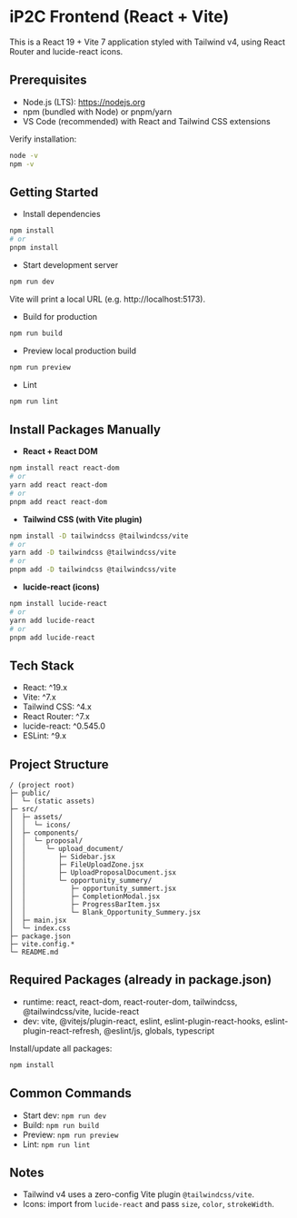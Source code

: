 # iP2C Frontend (React + Vite)

This is a React 19 + Vite 7 application styled with Tailwind v4, using React Router and lucide-react icons.

## Prerequisites
- Node.js (LTS): https://nodejs.org
- npm (bundled with Node) or pnpm/yarn
- VS Code (recommended) with React and Tailwind CSS extensions

Verify installation:
```bash
node -v
npm -v
```

## Getting Started
- Install dependencies
```bash
npm install
# or
pnpm install
```

- Start development server
```bash
npm run dev
```
Vite will print a local URL (e.g. http://localhost:5173).

- Build for production
```bash
npm run build
```

- Preview local production build
```bash
npm run preview
```

- Lint
```bash
npm run lint
```

## Install Packages Manually
- **React + React DOM**
```bash
npm install react react-dom
# or
yarn add react react-dom
# or
pnpm add react react-dom
```

- **Tailwind CSS (with Vite plugin)**
```bash
npm install -D tailwindcss @tailwindcss/vite
# or
yarn add -D tailwindcss @tailwindcss/vite
# or
pnpm add -D tailwindcss @tailwindcss/vite
```

- **lucide-react (icons)**
```bash
npm install lucide-react
# or
yarn add lucide-react
# or
pnpm add lucide-react
```

## Tech Stack
- React: ^19.x
- Vite: ^7.x
- Tailwind CSS: ^4.x
- React Router: ^7.x
- lucide-react: ^0.545.0
- ESLint: ^9.x

## Project Structure
```
/ (project root)
├─ public/
│  └─ (static assets)
├─ src/
│  ├─ assets/
│  │  └─ icons/
│  ├─ components/
│  │  └─ proposal/
│  │     └─ upload_document/
│  │        ├─ Sidebar.jsx
│  │        ├─ FileUploadZone.jsx
│  │        ├─ UploadProposalDocument.jsx
│  │        └─ opportunity_summery/
│  │           ├─ opportunity_summert.jsx
│  │           ├─ CompletionModal.jsx
│  │           ├─ ProgressBarItem.jsx
│  │           └─ Blank_Opportunity_Summery.jsx
│  ├─ main.jsx
│  └─ index.css
├─ package.json
├─ vite.config.*
└─ README.md
```

## Required Packages (already in package.json)
- runtime: react, react-dom, react-router-dom, tailwindcss, @tailwindcss/vite, lucide-react
- dev: vite, @vitejs/plugin-react, eslint, eslint-plugin-react-hooks, eslint-plugin-react-refresh, @eslint/js, globals, typescript

Install/update all packages:
```bash
npm install
```

## Common Commands
- Start dev: `npm run dev`
- Build: `npm run build`
- Preview: `npm run preview`
- Lint: `npm run lint`

## Notes
- Tailwind v4 uses a zero-config Vite plugin `@tailwindcss/vite`.
- Icons: import from `lucide-react` and pass `size`, `color`, `strokeWidth`.
